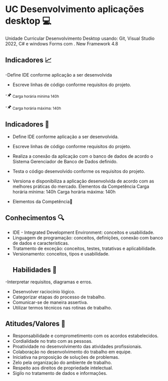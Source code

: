 # UC Desenvolvimento aplicações desktop 💻
Unidade Curricular Desenvolvimento Desktop usando: Git, Visual Studio 2022, C# e windows Forms com . New Framework 4.8

## Indicadores 📈

-Define IDE conforme aplicação a ser desenvolvida
- Escreve linhas de código conforme requisitos do projeto.

-🖈 <sub>Carga horária minima 140h</sub>

-🖈 <sub>Carga horária máxima: 140h</sub>

## Indicadores 📌

- Define IDE conforme aplicação a ser desenvolvida.
- Escreve linhas de código conforme requisitos do projeto.
- Realiza a conexão da aplicação com o banco de dados de acordo o Sistema
Gerenciador de Banco de Dados definido.
- Testa o código desenvolvido conforme os requisitos do projeto.
- Versiona e disponibiliza a aplicação desenvolvida de acordo com as melhores
práticas do mercado.
Elementos da Competência
Carga horária mínima: 140h
Carga horária máxima: 140h

- Elementos da Competência📀
## Conhecimentos 🔍
- IDE - Integrated Development Environment: conceitos e usabilidade.
- Linguagem de programação: conceitos, definições, conexão com banco de dados
e características.
- Tratamento de exceção: conceitos, testes, tratativas e aplicabilidade.
- Versionamento: conceitos, tipos e usabilidade.
  ## Habilidades 📁
-Interpretar requisitos, diagramas e erros.
- Desenvolver raciocínio lógico.
- Categorizar etapas do processo de trabalho.
- Comunicar-se de maneira assertiva.
- Utilizar termos técnicos nas rotinas de trabalho.
## Atitudes/Valores 📁
- Responsabilidade e comprometimento com os acordos estabelecidos.
- Cordialidade no trato com as pessoas.
- Proatividade no desenvolvimento das atividades profissionais.
- Colaboração no desenvolvimento do trabalho em equipe.
- Iniciativa na proposição de soluções de problemas.
- Zelo pela organização do ambiente de trabalho.
- Respeito aos direitos de propriedade intelectual.
- Sigilo no tratamento de dados e informações.
                   
